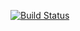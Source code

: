 [![Build Status](https://travis-ci.org/kopchak/todolist_angular.svg?branch=master)](https://travis-ci.org/kopchak/todolist_angular)
